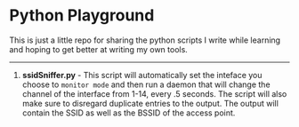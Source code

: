# Python Playground

This is just a little repo for sharing the python scripts I write while learning and hoping to get better at writing my own tools. 

---

1. **ssidSniffer.py** - This script will automatically set the inteface you choose to `monitor mode` and then run a daemon that will change the channel of the interface from 1-14, every .5 seconds. The script will also make sure to disregard duplicate entries to the output. The output will contain the SSID as well as the BSSID of the access point.
